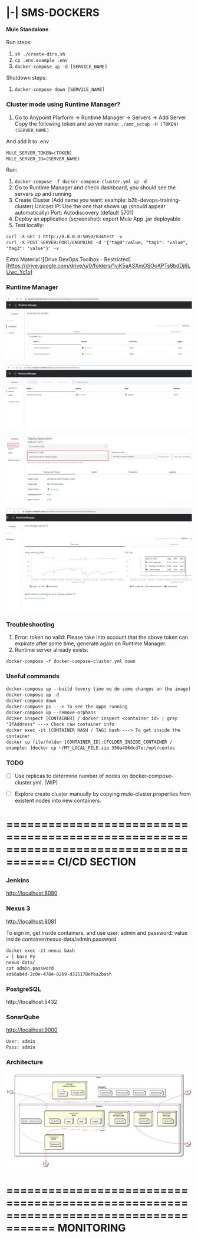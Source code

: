 # |-| SMS-DOCKERS

#### Mule Standalone 
Run steps: 
1. `sh ./create-dirs.sh`
2. `cp .env.example .env`
3. `docker-compose up -d [SERVICE_NAME]`

Shutdown steps:
1. `docker-compose down [SERVICE_NAME]`

### Cluster mode using Runtime Manager?

1. Go to Anypoint Plarform -> Runtime Manager -> Servers -> Add Server
Copy the following token and server name:
`./amc_setup -H (TOKEN) (SERVER_NAME)`

And add it to .env
```
MULE_SERVER_TOKEN=(TOKEN)
MULE_SERVER_ID=(SERVER_NAME)
```

Run:
1. `docker-compose -f docker-compose-cluster.yml up -d`
2. Go to Runtime Manager and check dashboard, you should see the servers up and running
3. Create Cluster (Add name you want: example: b2b-devops-training-cluster)
    Unicast
    IP: Use the one that shows up (should appear automatically)
    Port: Autodiscovery (default 5701)
4. Deploy an application (screenshot): export Mule App .jar deployable
5. Test locally: 
```
curl -X GET 1 http://0.0.0.0:5050/834test -v
curl -X POST SERVER:PORT/ENDPOINT -d '{"tag0":value, "tag1": "value", "tag3": "value"}' -v
```         

Extra Material
![Drive DevOps Toolbox - Restricted][https://drive.google.com/drive/u/0/folders/1vjK5aASXmOSOoKPTs8bdDj6LUwc_Yc1o]

### Runtime Manager

![](runtime-servers.png)

![](runtime-manager-cluster-dashboard.png)

![](add-mule-app-to-runtime.png)

![](runtime-manager-cpu.png)

### Troubleshooting
1. Error: token no valid: Please take into account that the above token can expirate after some time, generate again on Runtime Manager.
2. Runtime server already exists: 
```
docker-compose -f docker-compose-cluster.yml down
``` 

### Useful commands
```
docker-compose up --build (every time we do some changes on the image)
docker-compose up -d
docker-compose down
docker-compose ps ---> To see the apps running
docker-compose up --remove-orphans
docker inspect [CONTAINER] / docker inspect <container id> | grep "IPAddress" ---> Check raw container info
docker exec -it [CONTAINER HASH / TAG] bash ---> To get inside the container
docker cp file/folder [CONTAINER_ID]:[FOLDER_INSIDE_CONTAINER / example: ]docker cp ~/MY_LOCAL_FILE.zip 350a486dcd7e:/opt/centos         
```

### TODO
- [ ] Use replicas to determine number of nodes on docker-compose-cluster.yml. (WIP)
- [ ] Explore create cluster manually by copying mule-cluster.properties from existent nodes into new containers.


=====================================================================================
CI/CD SECTION
=====================================================================================
### Jenkins
[http://localhost:8080](http://localhost:8080)

### Nexus 3
[http://localhost:8081](http://localhost:8081)


To sign in, get inside containers, and use user: admin and password: value inside container/nexus-data/admin.password
```
docker exec -it nexus bash                                                                                                                       ✔ │ base Py 
nexus-data/
cat admin.password 
ed66ab4d-2c0e-4784-8269-d315178efba2bash 
```

### PostgreSQL
http://localhost:5432

### SonarQube
[http://localhost:9000](http://localhost:9000)
```
User: admin
Pass: admin
```

### Architecture
![](DockerArch.png)

=====================================================================================
MONITORING
=====================================================================================